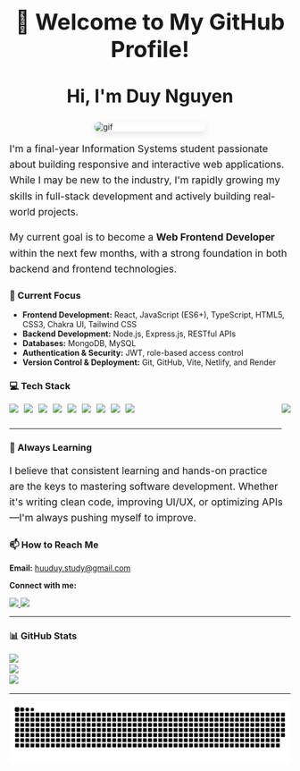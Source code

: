<!-- Heading chính -->
<h1 style="text-align: center; font-size: 2.5rem; font-weight: bold; margin-top: 30px;">
  👋 Welcome to My GitHub Profile!
</h1>

<!-- About Me section -->
<h2 style="text-align: center; font-size: 2rem; margin-top: 40px;">Hi, I'm Duy Nguyen</h2>

<div>
  <img align="center"
    src="https://media.giphy.com/media/du3J3cXyzhj75IOgvA/giphy.gif?cid=ecf05e47sc76l4bzm5e78c8rrg1713n6uudhl6ozmdc2a4t9&ep=v1_gifs_search&rid=giphy.gif&ct=g" 
    alt="gif"
    style="max-width: 200px; border-radius: 12px; display: block; margin: auto; box-shadow: 0 4px 12px rgba(0,0,0,0.1);" 
  />
</div>

<p style="font-size: 1.1rem; line-height: 1.6;">
  I'm a final-year Information Systems student passionate about building responsive and interactive web applications.
  While I may be new to the industry, I'm rapidly growing my skills in full-stack development and actively building real-world projects.
</p>

<p style="font-size: 1.1rem; line-height: 1.6;">
  My current goal is to become a <strong>Web Frontend Developer</strong> within the next few months, with a strong foundation in both backend and frontend technologies.
</p>

<!-- Current Focus -->
<h3>🚀 Current Focus</h3>
<ul>
  <li><strong>Frontend Development:</strong> React, JavaScript (ES6+), TypeScript, HTML5, CSS3, Chakra UI, Tailwind CSS</li>
  <li><strong>Backend Development:</strong> Node.js, Express.js, RESTful APIs</li>
  <li><strong>Databases:</strong> MongoDB, MySQL</li>
  <li><strong>Authentication & Security:</strong> JWT, role-based access control</li>
  <li><strong>Version Control & Deployment:</strong> Git, GitHub, Vite, Netlify, and Render</li>
</ul>

<!-- Tech Stack with GIF -->
<h3>💻 Tech Stack</h3>

<img align="right" height="150" src="https://media4.giphy.com/media/v1.Y2lkPTc5MGI3NjExb2oxczUxcHdxYngwbWtvbDFqdDQ3dDZkcmhiaWphNXR2MGcxemZyeCZlcD12MV9pbnRlcm5hbF9naWZfYnlfaWQmY3Q9Zw/qZgHBlenHa1zKqy6Zn/giphy.gif" />

<div style="display: flex; flex-wrap: wrap; gap: 10px; align-items: center;">
  <img src="https://cdn.jsdelivr.net/gh/devicons/devicon/icons/javascript/javascript-original.svg" height="30" />
  <img src="https://cdn.jsdelivr.net/gh/devicons/devicon/icons/typescript/typescript-original.svg" height="30" />
  <img src="https://cdn.jsdelivr.net/gh/devicons/devicon/icons/react/react-original.svg" height="30" />
  <img src="https://cdn.jsdelivr.net/gh/devicons/devicon/icons/html5/html5-original.svg" height="30" />
  <img src="https://cdn.jsdelivr.net/gh/devicons/devicon/icons/css3/css3-original.svg" height="30" />
  <img src="https://cdn.jsdelivr.net/gh/devicons/devicon/icons/nodejs/nodejs-original.svg" height="30" />
  <img src="https://cdn.jsdelivr.net/gh/devicons/devicon/icons/express/express-original.svg" height="30" />
  <img src="https://cdn.jsdelivr.net/gh/devicons/devicon/icons/mongodb/mongodb-original.svg" height="30" />
  <img src="https://cdn.jsdelivr.net/gh/devicons/devicon/icons/mysql/mysql-original.svg" height="30" />
</div>

<hr />

<!-- Learning philosophy -->
<h3>🌱 Always Learning</h3>
<p style="font-size: 1.1rem; line-height: 1.6;">
  I believe that consistent learning and hands-on practice are the keys to mastering software development.
  Whether it's writing clean code, improving UI/UX, or optimizing APIs—I'm always pushing myself to improve.
</p>

<!-- Contact -->
<h3>📫 How to Reach Me</h3>
<p><strong>Email:</strong> <a href="mailto:huuduy.study@gmail.com">huuduy.study@gmail.com</a></p>

<p><strong>Connect with me:</strong></p>
<p>
  <a href="https://www.linkedin.com/in/huu-duy-3a0a36362/" target="_blank">
    <img src="https://img.shields.io/badge/LinkedIn-0077B5?logo=linkedin&logoColor=white&style=for-the-badge" />
  </a>
  <a href="https://www.facebook.com/duy.huu.52438174/" target="_blank">
    <img src="https://img.shields.io/badge/Facebook-1877F2?logo=facebook&logoColor=white&style=for-the-badge" />
  </a>
</p>

<hr />

<!-- GitHub Stats -->
<h3>📊 GitHub Stats</h3>

<p align="left">
  <img src="https://github-readme-stats.vercel.app/api?username=huuduy117&theme=radical&hide_border=false&include_all_commits=false&count_private=false" /><br/>
  <img src="https://github-readme-streak-stats.herokuapp.com/?user=huuduy117&theme=radical&hide_border=false" /><br/>
  <img src="https://github-readme-stats.vercel.app/api/top-langs/?username=huuduy117&theme=radical&hide_border=false&include_all_commits=false&count_private=false&layout=compact" />
</p>

<hr />

<!-- Contribution Snake -->
<div style="text-align: left;">
  <picture>
    <source media="(prefers-color-scheme: dark)" srcset="https://raw.githubusercontent.com/platane/platane/output/github-contribution-grid-snake-dark.svg">
    <source media="(prefers-color-scheme: light)" srcset="https://raw.githubusercontent.com/platane/platane/output/github-contribution-grid-snake.svg">
    <img alt="Github Contribution Grid Snake Animation" src="https://raw.githubusercontent.com/platane/platane/output/github-contribution-grid-snake.svg" style="max-width: 100%; visibility: visible;" />
  </picture>
</div>
